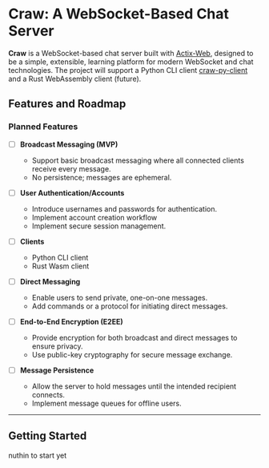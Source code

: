 # Craw: A WebSocket-Based Chat Server

**Craw** is a WebSocket-based chat server built with [Actix-Web](https://actix.rs/), designed to be a simple, extensible, learning platform for modern WebSocket and chat technologies. The project will support a Python CLI client [craw-py-client](github.com/brandonblock/craw-py-client) and a Rust WebAssembly client (future).

## Features and Roadmap

### **Planned Features**

- [ ] **Broadcast Messaging (MVP)**

  - Support basic broadcast messaging where all connected clients receive every message.
  - No persistence; messages are ephemeral.

- [ ] **User Authentication/Accounts**

  - Introduce usernames and passwords for authentication.
  - Implement account creation workflow
  - Implement secure session management.

- [ ] **Clients**

  - Python CLI client
  - Rust Wasm client

- [ ] **Direct Messaging**

  - Enable users to send private, one-on-one messages.
  - Add commands or a protocol for initiating direct messages.

- [ ] **End-to-End Encryption (E2EE)**

  - Provide encryption for both broadcast and direct messages to ensure privacy.
  - Use public-key cryptography for secure message exchange.

- [ ] **Message Persistence**
  - Allow the server to hold messages until the intended recipient connects.
  - Implement message queues for offline users.

---

## Getting Started

nuthin to start yet
